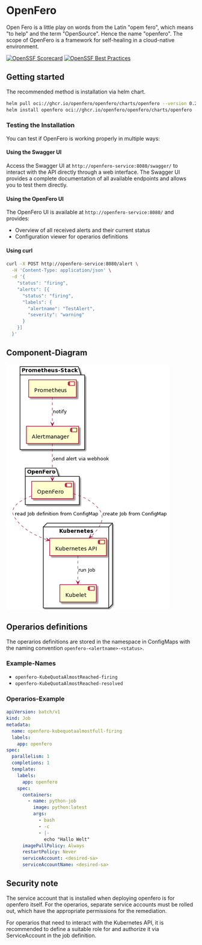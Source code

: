 # OpenFero

Open Fero is a little play on words from the Latin "opem fero", which means "to help" and the term "OpenSource". Hence the name "openfero". The scope of OpenFero is a framework for self-healing in a cloud-native environment.

[![OpenSSF Scorecard](https://api.scorecard.dev/projects/github.com/OpenFero/openfero/badge)](https://scorecard.dev/viewer/?uri=github.com/OpenFero/openfero)
[![OpenSSF Best Practices](https://www.bestpractices.dev/projects/6683/badge)](https://www.bestpractices.dev/projects/6683)

## Getting started

The recommended method is installation via helm chart.

```bash
helm pull oci://ghcr.io/openfero/openfero/charts/openfero --version 0.2.1
helm install openfero oci://ghcr.io/openfero/openfero/charts/openfero --version 0.2.1
```

### Testing the Installation

You can test if OpenFero is working properly in multiple ways:

#### Using the Swagger UI

Access the Swagger UI at `http://openfero-service:8080/swagger/` to interact with the API directly through a web interface. The Swagger UI provides a complete documentation of all available endpoints and allows you to test them directly.

#### Using the OpenFero UI

The OpenFero UI is available at `http://openfero-service:8080/` and provides:

- Overview of all received alerts and their current status
- Configuration viewer for operarios definitions

#### Using curl

```bash
curl -X POST http://openfero-service:8080/alert \
  -H 'Content-Type: application/json' \
  -d '{
    "status": "firing",
    "alerts": [{
      "status": "firing",
      "labels": {
        "alertname": "TestAlert",
        "severity": "warning"
      }
    }]
  }'
```

## Component-Diagram

![Shows the Prometheus, Alertmanager components and that Alertmanager notifies the OpenFero component so that OpenFero starts the jobs via Kubernetes API.][comp-dia]

## Operarios definitions

The operarios definitions are stored in the namespace in ConfigMaps with the naming convention `openfero-<alertname>-<status>`.

### Example-Names

- `openfero-KubeQuotaAlmostReached-firing`
- `openfero-KubeQuotaAlmostReached-resolved`

### Operarios-Example

```yaml
apiVersion: batch/v1
kind: Job
metadata:
  name: openfero-kubequotaalmostfull-firing
  labels:
    app: openfero
spec:
  parallelism: 1
  completions: 1
  template:
    labels:
      app: openfero
    spec:
      containers:
        - name: python-job
          image: python:latest
          args:
            - bash
            - -c
            - |-
              echo "Hallo Welt"
      imagePullPolicy: Always
      restartPolicy: Never
      serviceAccount: <desired-sa>
      serviceAccountName: <desired-sa>
```

## Security note

The service account that is installed when deploying openfero is for openfero itself. For the operarios, separate service accounts must be rolled out, which have the appropriate permissions for the remediation.

For operarios that need to interact with the Kubernetes API, it is recommended to define a suitable role for and authorize it via ServiceAccount in the job definition.

[comp-dia]: ./docs/component-diagram.png
